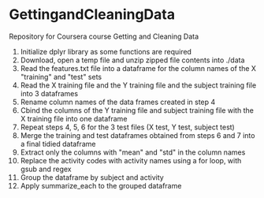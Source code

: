 # GettingandCleaningData
Repository for Coursera course Getting and Cleaning Data
1. Initialize dplyr library as some functions are required
2. Download, open a temp file and unzip zipped file contents into ./data
3. Read the features.txt file into a dataframe for the column names of the X "training" and "test" sets
4. Read the X training file and the Y training file and the subject training file into 3 dataframes
5. Rename column names of the data frames created in step 4
6. Cbind the columns of the Y training file and subject training file with the X training file into one dataframe
7. Repeat steps 4, 5, 6 for the 3 test files (X test, Y test, subject test)
8. Merge the training and test dataframes obtained from steps 6 and 7 into a final tidied dataframe
9. Extract only the columns with "mean" and "std" in the column names
10. Replace the activity codes with activity names using a for loop, with gsub and regex
11. Group the dataframe by subject and activity
12. Apply summarize_each to the grouped dataframe
